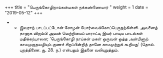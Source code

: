 ﻿+++
title = "பெருங்கோழிநாய்கன்மகள் நக்கண்ணையார்  "
weight = 1
date = "2019-05-12"
+++


- - இவராற் பாடப்பட்டோன் சோழன் போர்வைக்கோப்பெருநற்கிள்ளி. அவனைத் தானாக விரும்பி அவன் வெற்றியைப் பாராட்டி இவர் பாடிய பாடல்கள் மதிக்கற்பாலன; ‘பெருங்கோழி நாய்கன் மகள் ஒருவன் ஒத்த அன்பினாற் காமமுறாதவழியும் குணச் சிறப்பின்றித் தானே காமமுற்றுக் கூறியது’ (தொல். புறத்திணை. சூ. 28. ந.)  என்பதும் இதனை வலியுறுத்தும். 
